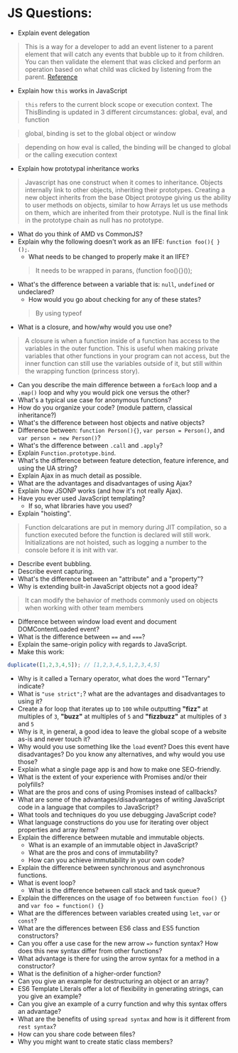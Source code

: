 # JS Questions:

* Explain event delegation
> This is a way for a developer to add an event listener to a parent element that will catch any events that bubble up to it from children. You can then validate the element that was clicked and perform an operation based on what child was clicked by listening from the parent.
[Reference](https://davidwalsh.name/event-delegate)

* Explain how `this` works in JavaScript
> `this` refers to the current block scope or execution context. The ThisBinding is updated in 3 different circumstances: global, eval, and function

> global, binding is set to the global object or window

> depending on how eval is called, the binding will be changed to global or the calling execution context
* Explain how prototypal inheritance works
> Javascript has one construct when it comes to inheritance. Objects internally link to other objects, inheriting their prototypes. Creating a new object inherits from the base Object protoype giving us the ability to user methods on objects, similar to how Arrays let us use methods on them, which are inherited from their prototype. Null is the final link in the prototype chain as null has no prototype.

* What do you think of AMD vs CommonJS?
* Explain why the following doesn't work as an IIFE: `function foo(){ }();`.
  * What needs to be changed to properly make it an IIFE?
  > It needs to be wrapped in parans, (function foo(){}());
* What's the difference between a variable that is: `null`, `undefined` or undeclared?
  * How would you go about checking for any of these states?
  > By using typeof
* What is a closure, and how/why would you use one?
> A closure is when a function inside of a function has access to the variables in the outer function. This is useful when making private variables that other functions in your program can not access, but the inner function can still use the variables outside of it, but still within the wrapping function (princess story).
* Can you describe the main difference between a `forEach` loop and a `.map()` loop and why you would pick one versus the other?
* What's a typical use case for anonymous functions?
* How do you organize your code? (module pattern, classical inheritance?)
* What's the difference between host objects and native objects?
* Difference between: `function Person(){}`, `var person = Person()`, and `var person = new Person()`?
* What's the difference between `.call` and `.apply`?
* Explain `Function.prototype.bind`.
* What's the difference between feature detection, feature inference, and using the UA string?
* Explain Ajax in as much detail as possible.
* What are the advantages and disadvantages of using Ajax?
* Explain how JSONP works (and how it's not really Ajax).
* Have you ever used JavaScript templating?
  * If so, what libraries have you used?
* Explain "hoisting".
> Function delcarations are put in memory during JIT compilation, so a function executed before the function is declared will still work. Initializations are not hoisted, such as logging a number to the console before it is init with var.
* Describe event bubbling.
* Describe event capturing.
* What's the difference between an "attribute" and a "property"?
* Why is extending built-in JavaScript objects not a good idea?
> It can modify the behavior of methods commonly used on objects when working with other team members
* Difference between window load event and document DOMContentLoaded event?
* What is the difference between `==` and `===`?
* Explain the same-origin policy with regards to JavaScript.
* Make this work:
```javascript
duplicate([1,2,3,4,5]); // [1,2,3,4,5,1,2,3,4,5]
```
* Why is it called a Ternary operator, what does the word "Ternary" indicate?
* What is `"use strict";`? what are the advantages and disadvantages to using it?
* Create a for loop that iterates up to `100` while outputting **"fizz"** at multiples of `3`, **"buzz"** at multiples of `5` and **"fizzbuzz"** at multiples of `3` and `5`
* Why is it, in general, a good idea to leave the global scope of a website as-is and never touch it?
* Why would you use something like the `load` event? Does this event have disadvantages? Do you know any alternatives, and why would you use those?
* Explain what a single page app is and how to make one SEO-friendly.
* What is the extent of your experience with Promises and/or their polyfills?
* What are the pros and cons of using Promises instead of callbacks?
* What are some of the advantages/disadvantages of writing JavaScript code in a language that compiles to JavaScript?
* What tools and techniques do you use debugging JavaScript code?
* What language constructions do you use for iterating over object properties and array items?
* Explain the difference between mutable and immutable objects.
  * What is an example of an immutable object in JavaScript?
  * What are the pros and cons of immutability?
  * How can you achieve immutability in your own code?
* Explain the difference between synchronous and asynchronous functions.
* What is event loop?
  * What is the difference between call stack and task queue?
* Explain the differences on the usage of `foo` between `function foo() {}` and `var foo = function() {}`
* What are the differences between variables created using `let`, `var` or `const`?
* What are the differences between ES6 class and ES5 function constructors?
* Can you offer a use case for the new arrow `=>` function syntax? How does this new syntax differ from other functions?
* What advantage is there for using the arrow syntax for a method in a constructor?
* What is the definition of a higher-order function?
* Can you give an example for destructuring an object or an array?
* ES6 Template Literals offer a lot of flexibility in generating strings, can you give an example?
* Can you give an example of a curry function and why this syntax offers an advantage?
* What are the benefits of using `spread syntax` and how is it different from `rest syntax`?
* How can you share code between files?
* Why you might want to create static class members?